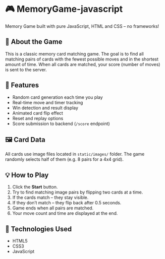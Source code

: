 # 🎮 MemoryGame-javascript

Memory Game built with pure JavaScript, HTML and CSS – no frameworks!

## 🧠 About the Game

This is a classic memory card matching game. The goal is to find all matching pairs of cards with the fewest possible moves and in the shortest amount of time. When all cards are matched, your score (number of moves) is sent to the server.

## 🚀 Features

- Random card generation each time you play
- Real-time move and timer tracking
- Win detection and result display
- Animated card flip effect
- Reset and replay options
- Score submission to backend (`/score` endpoint)

## 🖼️ Card Data

All cards use image files located in `static/images/` folder. The game randomly selects half of them (e.g. 8 pairs for a 4x4 grid).

## 💡 How to Play

1. Click the **Start** button.
2. Try to find matching image pairs by flipping two cards at a time.
3. If the cards match – they stay visible.
4. If they don’t match – they flip back after 0.5 seconds.
5. Game ends when all pairs are matched.
6. Your move count and time are displayed at the end.

## 🧪 Technologies Used

- HTML5
- CSS3
- JavaScript
